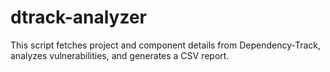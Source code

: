 # dtrack-analyzer
This script fetches project and component details from Dependency-Track, analyzes vulnerabilities, and generates a CSV report.

